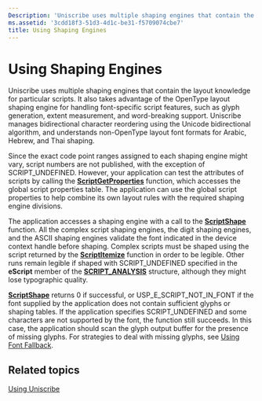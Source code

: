 ```yaml
---
Description: 'Uniscribe uses multiple shaping engines that contain the layout knowledge for particular scripts.'
ms.assetid: '3cdd18f3-51d3-4d1c-be31-f5709074cbe7'
title: Using Shaping Engines
---
```


# Using Shaping Engines

Uniscribe uses multiple shaping engines that contain the layout knowledge for particular scripts. It also takes advantage of the OpenType layout shaping engine for handling font-specific script features, such as glyph generation, extent measurement, and word-breaking support. Uniscribe manages bidirectional character reordering using the Unicode bidirectional algorithm, and understands non-OpenType layout font formats for Arabic, Hebrew, and Thai shaping.

Since the exact code point ranges assigned to each shaping engine might vary, script numbers are not published, with the exception of SCRIPT\_UNDEFINED. However, your application can test the attributes of scripts by calling the [**ScriptGetProperties**](scriptgetproperties.md) function, which accesses the global script properties table. The application can use the global script properties to help combine its own layout rules with the required shaping engine divisions.

The application accesses a shaping engine with a call to the [**ScriptShape**](scriptshape.md) function. All the complex script shaping engines, the digit shaping engines, and the ASCII shaping engines validate the font indicated in the device context handle before shaping. Complex scripts must be shaped using the script returned by the [**ScriptItemize**](scriptitemize.md) function in order to be legible. Other runs remain legible if shaped with SCRIPT\_UNDEFINED specified in the **eScript** member of the [**SCRIPT\_ANALYSIS**](script-analysis.md) structure, although they might lose typographic quality.

[**ScriptShape**](scriptshape.md) returns 0 if successful, or USP\_E\_SCRIPT\_NOT\_IN\_FONT if the font supplied by the application does not contain sufficient glyphs or shaping tables. If the application specifies SCRIPT\_UNDEFINED and some characters are not supported by the font, the function still succeeds. In this case, the application should scan the glyph output buffer for the presence of missing glyphs. For strategies to deal with missing glyphs, see [Using Font Fallback](using-font-fallback.md).

## Related topics

<dl> <dt>

[Using Uniscribe](using-uniscribe.md)
</dt> </dl>

 

 



